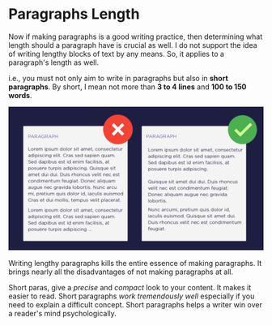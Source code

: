 # Paragraphs Length

Now if making paragraphs is a good writing practice, then determining what length should a paragraph have is crucial as well. I do not support the idea of writing lengthy blocks of text by any means. So, it applies to a paragraph's length as well.

i.e., you must not only aim to write in paragraphs but also in **short paragraphs**. By short, I mean not more than **3 to 4 lines** and **100 to 150 words**.

![short-paragraphs](images/tip-9.jpg)

Writing lengthy paragraphs kills the entire essence of making paragraphs. It brings nearly all the disadvantages of not making paragraphs at all.

Short paras, give a *precise* and *compact* look to your content. It makes it easier to read. Short paragraphs *work tremendously well* especially if you need to explain a difficult concept. Short paragraphs helps a writer win over a reader's mind psychologically.

